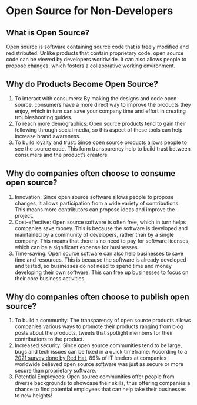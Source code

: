 # Open Source for Non-Developers

## What is Open Source?

Open source is software containing source code that is freely modified and redistributed. Unlike products that contain proprietary code, open source code can be viewed by developers worldwide. It can also allows people to propose changes, which fosters a collaborative working environment.

## Why do Products Become Open Source?

1. To interact with consumers: By making the designs and code open source, consumers have a more direct way to improve the products they enjoy, which in turn can save your company time and effort in creating troubleshooting guides.
2. To reach more demographics: Open source products tend to gain their following through social media, so this aspect of these tools can help increase brand awareness.
3. To build loyalty and trust: Since open source products allows people to see the source code. This form transparency help to build trust between consumers and the product’s creators.

## Why do companies often choose to consume open source?

1. Innovation: Since open source software allows people to propose changes, it allows participation from a wide variety of contributions. This means more contributors can propose ideas and improve the project.
2. Cost-effective: Open source software is often free, which in turn helps companies save money. This is because the software is developed and maintained by a community of developers, rather than by a single company. This means that there is no need to pay for software licenses, which can be a significant expense for businesses.
3. Time-saving: Open source software can also help businesses to save time and resources. This is because the software is already developed and tested, so businesses do not need to spend time and money developing their own software. This can free up businesses to focus on their core business activities.

## Why do companies often choose to publish open source?

1. To build a community: The transparency of open source products allows companies various ways to promote their products ranging from blog posts about the products, tweets that spotlight members for their contributions to the product.
2. Increased security: Since open source communities tend to be large, bugs and tech issues can be fixed in a quick timeframe.   According to a [2021 survey done by Red Hat](https://www.redhat.com/en/resources/state-of-enterprise-open-source-report-2022), 89% of IT leaders at companies worldwide believed open source software was just as secure or more secure than proprietary software.
3. Potential Employees: Open source communities offer people from diverse backgrounds  to showcase their skills, thus offering companies a chance to find potential employees that can help take their businesses to new heights!
